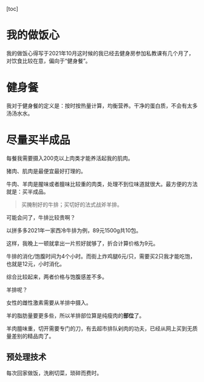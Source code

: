 [toc]



# 我的做饭心

我的做饭心得写于2021年10月这时候的我已经去健身房参加私教课有几个月了，对饮食比较在意，偏向于“健身餐”。







# 健身餐

我对于健身餐的定义是：按时按热量计算，均衡营养。干净的蛋白质，不会有太多汤汤水水。



# 尽量买半成品

每餐我需要摄入200克以上肉类才能养活起我的肌肉。  

猪肉、肌肉是最便宜最好打理的。

牛肉、羊肉是腥味或者膻味比较重的肉类，处理不到位味道就很大。最方便的方法就是：买半成品。  



> 买腌制好的牛排；买切好的法式战斧羊排。



可能会问了，牛排比较贵啊？  

以拼多多2021年一家西冷牛排为例，89元1500g共10包。  

这样，我晚上一顿就拿出一片煎好就够了，折合计算价格为9元。  

牛排的消化/饱腹时间为4个小时。而街上炸鸡腿6元/只，需要买2只我才能吃饱，也就是12元，小时消化。  

综合比较起来，两者价格与饱腹感差不多。  



羊排呢？

女性的雌性激素需要从羊排中摄入。  

羊的脂肪量要更多些，所以羊排部位算是纯瘦肉的**部位**了。  

羊肉膻味重，切开需要专门的刀，有去超市排队剁肉的功夫，已经从网上买到无质量差别的精品肉了。  



## 预处理技术



每次回家做饭，洗刷切菜，琐碎而费时。